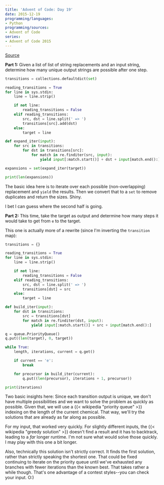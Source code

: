 ```yaml
---
title: 'Advent of Code: Day 19'
date: 2015-12-19
programming/languages:
- Python
programming/sources:
- Advent of Code
series:
- Advent of Code 2015
---
```

<a href="http://adventofcode.com/2015/day/19">Source</a>

**Part 1:** Given a list of list of string replacements and an input string, determine how many unique output strings are possible after one step.

<!--more-->

```python
transitions = collections.defaultdict(set)

reading_transitions = True
for line in sys.stdin:
    line = line.strip()

    if not line:
        reading_transitions = False
    elif reading_transitions:
        src, dst = line.split(' => ')
        transitions[src].add(dst)
    else:
        target = line

def expand_iter(input):
    for src in transitions:
        for dst in transitions[src]:
            for match in re.finditer(src, input):
                yield input[:match.start()] + dst + input[match.end():]

expansions = set(expand_iter(target))

print(len(expansions))
```

The basic idea here is to iterate over each possible (non-overlapping) replacement and `yield` the results. Then we convert that to a `set` to remove duplicates and return the sizes. Shiny.

I bet I can guess where the second half is going.

**Part 2:** This time, take the target as output and determine how many steps it would take to get from `e` to the target.

This one is actually more of a rewrite (since I'm inverting the `transition` map):

```python
transitions = {}

reading_transitions = True
for line in sys.stdin:
    line = line.strip()

    if not line:
        reading_transitions = False
    elif reading_transitions:
        src, dst = line.split(' => ')
        transitions[dst] = src
    else:
        target = line

def build_iter(input):
    for dst in transitions:
        src = transitions[dst]
        for match in re.finditer(dst, input):
            yield input[:match.start()] + src + input[match.end():]

q = queue.PriorityQueue()
q.put((len(target), 0, target))

while True:
    length, iterations, current = q.get()

    if current == 'e':
        break

    for precursor in build_iter(current):
        q.put((len(precursor), iterations + 1, precursor))

print(iterations)
```

Two basic insights here: Since each transition output is unique, we don't have multiple possibilities and we want to solve the problem as quickly as possible. Given that, we will use a {{< wikipedia "priority queue" >}} indexing on the length of the current chemical. That way, we'll try the solutions that are already as far along as possible.

For my input, that worked very quickly. For slightly different inputs, the {{< wikipedia "greedy solution" >}} doesn't find a result and it has to backtrack, leading to a *far* longer runtime. I'm not sure what would solve those quickly. I may play with this one a bit longer.

Also, technically this solution isn't strictly correct. It finds the first solution, rather than strictly speaking the shortest one. That could be fixed continuing to iterate on the priority queue until we've exhausted any branches with fewer iterations than the known best. That takes rather a while though. That's one advantage of a contest styles--you can check your input. O:)
